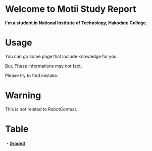 # Welcome to Motii Study Report
**I'm a student in National Institute of Technology, Hakodate College.**

# Usage
You can go some page that include knowledge for you.

But, These informations may not fact. 

Please try to find mistake.

# Warning
This is not related to RobotContest.


# Table

・**[Grade3](./Grade3/index.md)**